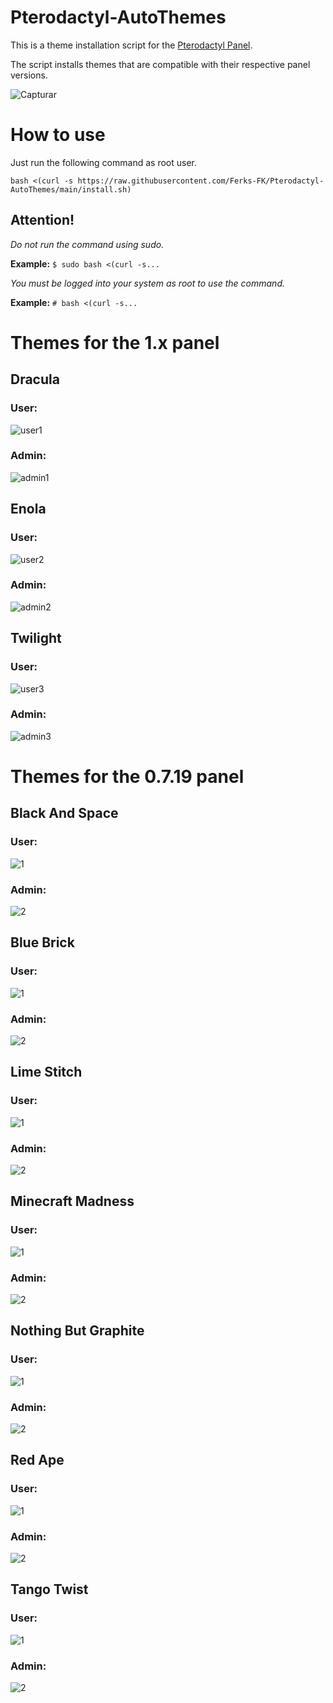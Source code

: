 # Pterodactyl-AutoThemes
This is a theme installation script for the [Pterodactyl Panel](https://github.com/pterodactyl/panel).

The script installs themes that are compatible with their respective panel versions.

![Capturar](https://user-images.githubusercontent.com/69549678/131040086-17f65f98-d17d-4579-86c0-c465089525a5.PNG)



# How to use
Just run the following command as root user.

```
bash <(curl -s https://raw.githubusercontent.com/Ferks-FK/Pterodactyl-AutoThemes/main/install.sh)
```
## Attention!
*Do not run the command using sudo.*

**Example:** ```$ sudo bash <(curl -s...```

*You must be logged into your system as root to use the command.*

**Example:** ```# bash <(curl -s...```

# Themes for the 1.x panel

## Dracula
### User:
![user1](https://user-images.githubusercontent.com/69549678/130690593-b265eddc-927b-4ca1-a738-cf5a6752e6a0.png)

### Admin:
![admin1](https://user-images.githubusercontent.com/69549678/130690715-7a49ade3-7eb8-482e-aeaf-c4e1085000a0.png)

## Enola
### User:
![user2](https://user-images.githubusercontent.com/69549678/130690821-b3527f10-c0fc-4579-afe7-393936a74493.png)

### Admin:
![admin2](https://user-images.githubusercontent.com/69549678/130690874-3c8c1d06-2857-40fe-a643-327e37db83dc.png)

## Twilight
### User:
![user3](https://user-images.githubusercontent.com/69549678/130690999-2a8dbf1f-9a1b-4655-9c04-178b69594ae2.png)

### Admin:
![admin3](https://user-images.githubusercontent.com/69549678/130691022-f58fb982-4122-460a-a73b-155a80a57c3d.png)


# Themes for the 0.7.19 panel

## Black And Space
### User:
![1](https://user-images.githubusercontent.com/69549678/131040497-361f2760-cfd8-4b23-84bf-e3970f055133.PNG)

### Admin:
![2](https://user-images.githubusercontent.com/69549678/131040633-13dde098-4159-420f-820d-8415b2405511.PNG)

## Blue Brick
### User:
![1](https://user-images.githubusercontent.com/69549678/131040821-202d3627-5dfd-4156-b31e-1e85d5a375aa.PNG)

### Admin:
![2](https://user-images.githubusercontent.com/69549678/131040851-472eed92-a0c1-4385-9c81-a559f257f566.PNG)

## Lime Stitch
### User:
![1](https://user-images.githubusercontent.com/69549678/131041068-42276142-1212-4ab8-b146-e1bc7678b776.PNG)

### Admin:
![2](https://user-images.githubusercontent.com/69549678/131041083-e81c4a96-a112-4cfc-9a2a-f30ee11dadd8.PNG)

## Minecraft Madness
### User:
![1](https://user-images.githubusercontent.com/69549678/131041188-5194c689-0b6c-49d2-a5c2-c6cb2e1e736a.PNG)

### Admin:
![2](https://user-images.githubusercontent.com/69549678/131041213-c506368f-1764-499a-bea3-c797749ef99c.PNG)

## Nothing But Graphite
### User:
![1](https://user-images.githubusercontent.com/69549678/131041370-fc7aab3e-512f-4014-b5df-58ed0950ad22.PNG)

### Admin:
![2](https://user-images.githubusercontent.com/69549678/131041381-f5f72be4-96e9-4ca1-a650-64fb7c3ea26a.PNG)

## Red Ape
### User:
![1](https://user-images.githubusercontent.com/69549678/131041483-636bf4a7-6bf2-4ce6-a245-d4183c35c09b.PNG)

### Admin:
![2](https://user-images.githubusercontent.com/69549678/131041507-65fbc2a7-e786-44c4-8b84-b4837bfa5029.PNG)

## Tango Twist
### User:
![1](https://user-images.githubusercontent.com/69549678/131041608-3da4ff12-d73d-47f8-b53d-f7cd3a801da8.PNG)

### Admin:
![2](https://user-images.githubusercontent.com/69549678/131041623-62471796-f9fa-41bf-94c7-2a1d2a9d90b4.PNG)





